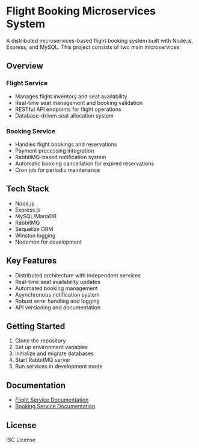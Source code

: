 # Flight Booking Microservices System

A distributed microservices-based flight booking system built with Node.js, Express, and MySQL. This project consists of two main microservices:

## Overview

### Flight Service
- Manages flight inventory and seat availability
- Real-time seat management and booking validation
- RESTful API endpoints for flight operations
- Database-driven seat allocation system

### Booking Service
- Handles flight bookings and reservations
- Payment processing integration
- RabbitMQ-based notification system
- Automatic booking cancellation for expired reservations
- Cron job for periodic maintenance

## Tech Stack

- Node.js
- Express.js
- MySQL/MariaDB
- RabbitMQ
- Sequelize ORM
- Winston logging
- Nodemon for development

## Key Features

- Distributed architecture with independent services
- Real-time seat availability updates
- Automated booking management
- Asynchronous notification system
- Robust error handling and logging
- API versioning and documentation

## Getting Started

1. Clone the repository
2. Set up environment variables
3. Initialize and migrate databases
4. Start RabbitMQ server
5. Run services in development mode

## Documentation

- [Flight Service Documentation](flight-service/README.md)
- [Booking Service Documentation](booking-service/README.md)

## License

ISC License
